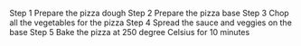 Step 1 Prepare the pizza dough
Step 2 Prepare the pizza base
Step 3 Chop all the vegetables for the pizza
Step 4 Spread the sauce and veggies on the base
Step 5 Bake the pizza at 250 degree Celsius for 10 minutes
